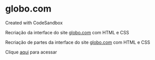 # globo.com
Created with CodeSandbox
<p>Recriação da interface do site <a href="https://www.globo.com/" target="_blank"> globo.com</a> com HTML e CSS</p>
<p>Recriação de partes da interface do site <a href="https://www.globo.com/" target="_blank"> globo.com</a> com HTML e CSS</p>
<p>Clique <a href="https://hmgxb.csb.app/" target="_blank">aqui</a> para acessar</p>
